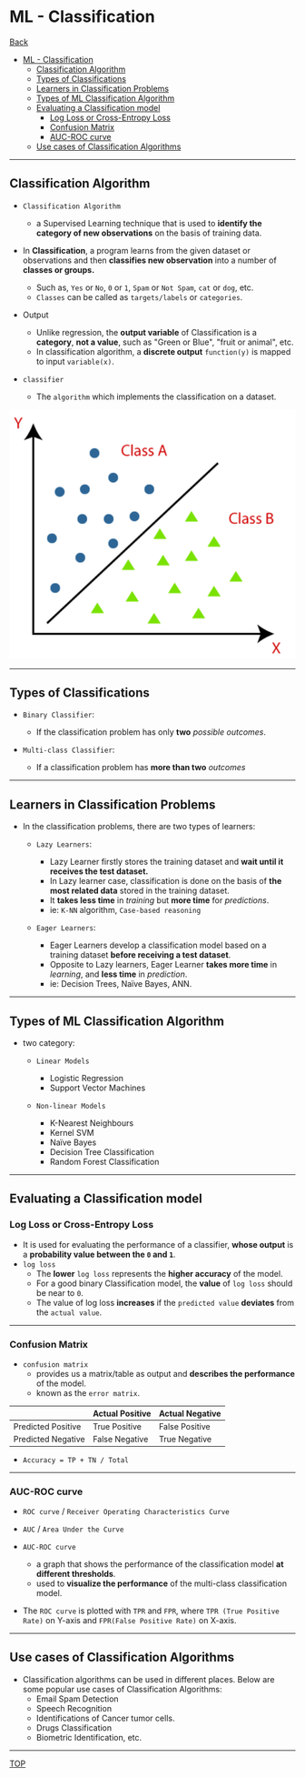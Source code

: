 # ML - Classification

[Back](../index.md)

- [ML - Classification](#ml---classification)
  - [Classification Algorithm](#classification-algorithm)
  - [Types of Classifications](#types-of-classifications)
  - [Learners in Classification Problems](#learners-in-classification-problems)
  - [Types of ML Classification Algorithm](#types-of-ml-classification-algorithm)
  - [Evaluating a Classification model](#evaluating-a-classification-model)
    - [Log Loss or Cross-Entropy Loss](#log-loss-or-cross-entropy-loss)
    - [Confusion Matrix](#confusion-matrix)
    - [AUC-ROC curve](#auc-roc-curve)
  - [Use cases of Classification Algorithms](#use-cases-of-classification-algorithms)

---

## Classification Algorithm

- `Classification Algorithm`

  - a Supervised Learning technique that is used to **identify the category of new observations** on the basis of training data.

- In **Classification**, a program learns from the given dataset or observations and then **classifies new observation** into a number of **classes or groups.**

  - Such as, `Yes` or `No`, `0` or `1`, `Spam` or `Not Spam`, `cat` or `dog`, etc.
  - `Classes` can be called as `targets/labels` or `categories`.

- Output

  - Unlike regression, the **output variable** of Classification is a **category**, **not a value**, such as "Green or Blue", "fruit or animal", etc.
  - In classification algorithm, a **discrete output** `function(y)` is mapped to input `variable(x)`.

- `classifier`
  - The `algorithm` which implements the classification on a dataset.

![classification_diagram](./pic/classification_diagram.png)

---

## Types of Classifications

- `Binary Classifier`:

  - If the classification problem has only **two** _possible outcomes_.

- `Multi-class Classifier`:
  - If a classification problem has **more than two** _outcomes_

---

## Learners in Classification Problems

- In the classification problems, there are two types of learners:

  - `Lazy Learners`:

    - Lazy Learner firstly stores the training dataset and **wait until it receives the test dataset.**
    - In Lazy learner case, classification is done on the basis of **the most related data** stored in the training dataset.
    - It **takes less time** in _training_ but **more time** for _predictions_.
    - ie: `K-NN` algorithm, `Case-based reasoning`

  - `Eager Learners`:
    - Eager Learners develop a classification model based on a training dataset **before receiving a test dataset**.
    - Opposite to Lazy learners, Eager Learner **takes more time** in _learning_, and **less time** in _prediction_.
    - ie: Decision Trees, Naïve Bayes, ANN.

---

## Types of ML Classification Algorithm

- two category:

  - `Linear Models`

    - Logistic Regression
    - Support Vector Machines

  - `Non-linear Models`
    - K-Nearest Neighbours
    - Kernel SVM
    - Naïve Bayes
    - Decision Tree Classification
    - Random Forest Classification

---

## Evaluating a Classification model

### Log Loss or Cross-Entropy Loss

- It is used for evaluating the performance of a classifier, **whose output** is a **probability value between the `0` and `1`**.
- `log loss`
  - The **lower** `log loss` represents the **higher accuracy** of the model.
  - For a good binary Classification model, the **value** of `log loss` should be near to `0`.
  - The value of log loss **increases** if the `predicted value` **deviates** from the `actual value`.

---

### Confusion Matrix

- `confusion matrix`
  - provides us a matrix/table as output and **describes the performance** of the model.
  - known as the `error matrix`.

|                    | Actual Positive | Actual Negative |
| ------------------ | --------------- | --------------- |
| Predicted Positive | True Positive   | False Positive  |
| Predicted Negative | False Negative  | True Negative   |

- `Accuracy = TP + TN / Total`

---

### AUC-ROC curve

- `ROC curve` / `Receiver Operating Characteristics Curve`
- `AUC` / `Area Under the Curve`

- `AUC-ROC curve`

  - a graph that shows the performance of the classification model **at different thresholds**.
  - used to **visualize the performance** of the multi-class classification model.

- The `ROC curve` is plotted with `TPR` and `FPR`, where `TPR (True Positive Rate)` on Y-axis and `FPR(False Positive Rate)` on X-axis.

---

## Use cases of Classification Algorithms

- Classification algorithms can be used in different places. Below are some popular use cases of Classification Algorithms:
  - Email Spam Detection
  - Speech Recognition
  - Identifications of Cancer tumor cells.
  - Drugs Classification
  - Biometric Identification, etc.

---

[TOP](#ml---classification)
